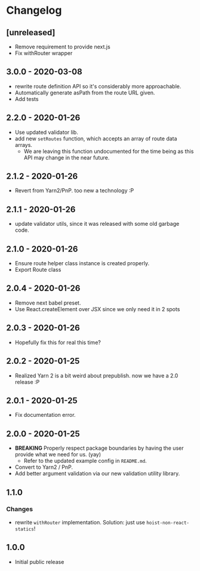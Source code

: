 # Changelog

## [unreleased]
* Remove requirement to provide next.js
* Fix withRouter wrapper

## 3.0.0 - 2020-03-08
* rewrite route definition API so it's considerably more approachable.
* Automatically generate asPath from the route URL given.
* Add tests

## 2.2.0 - 2020-01-26
* Use updated validator lib.
* add new `setRoutes` function, which accepts an array of route data arrays.
    - We are leaving this function undocumented for the time being as this API may change in the near future.

## 2.1.2 - 2020-01-26
* Revert from Yarn2/PnP. too new a technology :P

## 2.1.1 - 2020-01-26
* update validator utils, since it was released with some old garbage code.

## 2.1.0 - 2020-01-26
* Ensure route helper class instance is created properly.
* Export Route class

## 2.0.4 - 2020-01-26
* Remove next babel preset.
* Use React.createElement over JSX since we only need it in 2 spots

## 2.0.3 - 2020-01-26
* Hopefully fix this for real this time?

## 2.0.2 - 2020-01-25
* Realized Yarn 2 is a bit weird about prepublish. now we have a 2.0 release :P

## 2.0.1 - 2020-01-25
* Fix documentation error.

## 2.0.0 - 2020-01-25
* **BREAKING** Properly respect package boundaries by having the user provide what we need for us. (yay)
    - Refer to the updated example config in `README.md`.
* Convert to Yarn2 / PnP.
* Add better argument validation via our new validation utility library.

## 1.1.0

### Changes
* rewrite `withRouter` implementation. Solution: just use `hoist-non-react-statics`!

## 1.0.0

* Initial public release
